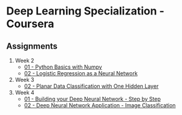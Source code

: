 # Deep Learning Specialization - Coursera
## Assignments
1. Week 2
    * [01 - Python Basics with Numpy](https://github.com/MohammadKhalaji/DeepLearningSpecializationCoursera/blob/master/Course%201%20Assignments%20-%20Neural%20Networks%20and%20Deep%20Learning/W02%20-%2001%20-%20Python%20Basics%20with%20Numpy/Python%20Basics%20With%20Numpy%20v3.ipynb)
    * [02 - Logistic Regression as a Neural Network](https://github.com/MohammadKhalaji/DeepLearningSpecializationCoursera/blob/master/Course%201%20Assignments%20-%20Neural%20Networks%20and%20Deep%20Learning/W02%20-%2002%20-%20Logistic%20Regression%20as%20a%20Neural%20Network/Logistic%20Regression%20with%20a%20Neural%20Network%20mindset%20v5.ipynb)
2. Week 3
    * [02 - Planar Data Classification with One Hidden Layer](https://github.com/MohammadKhalaji/DeepLearningSpecializationCoursera/blob/master/Course%201%20Assignments%20-%20Neural%20Networks%20and%20Deep%20Learning/W03%20-%2001%20-%20Planar%20data%20classification%20with%20one%20hidden%20layer/Planar%20data%20classification%20with%20one%20hidden%20layer%20v5.ipynb)
3. Week 4
    * [01 - Building your Deep Neural Network - Step by Step](https://github.com/MohammadKhalaji/DeepLearningSpecializationCoursera/blob/master/Course%201%20Assignments%20-%20Neural%20Networks%20and%20Deep%20Learning/W04%20-%2001%20-%20Building%20your%20Deep%20Neural%20Network%20-%20Step%20by%20Step/Building%20your%20Deep%20Neural%20Network%20-%20Step%20by%20Step%20v8.ipynb)
    * [02 - Deep Neural Network Application - Image Classification](https://github.com/MohammadKhalaji/DeepLearningSpecializationCoursera/blob/master/Course%201%20Assignments%20-%20Neural%20Networks%20and%20Deep%20Learning/W04%20-%2002%20-%20Deep%20Neural%20Network%20Application_%20Image%20Classification/Deep%20Neural%20Network%20-%20Application%20v8.ipynb)
